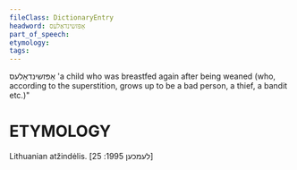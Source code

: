 ```yaml
---
fileClass: DictionaryEntry
headword: אַפּזשינדאַלעס
part_of_speech: 
etymology: 
tags: 
---
```

אַפּזשינדאַלעס
'a child who was breastfed again after being weaned (who, according to the superstition, grows up to be a bad person, a thief, a bandit etc.)"

ETYMOLOGY
===========
Lithuanian atžindėlis.
[לעמכען 1995: 25]